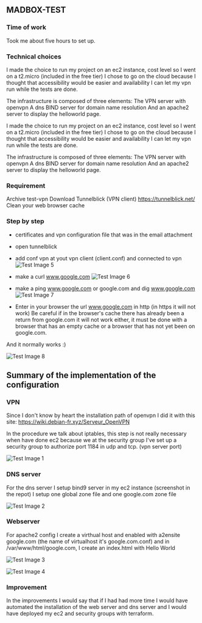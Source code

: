 ## MADBOX-TEST

### Time of work

Took me about five hours to set up.

### Technical choices

I made the choice to run my project on an ec2 instance, cost level so I went on a t2.micro (included in the free tier)
I chose to go on the cloud because I thought that accessibility would be easier and availability I can let my vpn run while the tests are done.

The infrastructure is composed of three elements:
The VPN server with openvpn
A dns BIND server for domain name resolution
And an apache2 server to display the helloworld page.

I made the choice to run my project on an ec2 instance, cost level so I went on a t2.micro (included in the free tier)
I chose to go on the cloud because I thought that accessibility would be easier and availability I can let my vpn run while the tests are done.

The infrastructure is composed of three elements:
The VPN server with openvpn
A dns BIND server for domain name resolution
And an apache2 server to display the helloworld page.


### Requirement
Archive test-vpn
Download Tunnelblick (VPN client) https://tunnelblick.net/
Clean your web browser cache

### Step by step

- certificates and vpn configuration file that was in the email attachment

- open tunnelblick

- add conf vpn at yout vpn client (client.conf) and connected to vpn
![Test Image 5](https://github.com/LokiLoka/MADBOX-TEST/blob/master/Capture7.png)

- make a curl www.google.com
![Test Image 6](https://github.com/LokiLoka/MADBOX-TEST/blob/master/Capture%20d%E2%80%99%C3%A9cran%202020-01-16%20%C3%A0%2018.50.47.png)

- make a ping www.google.com or google.com and dig www.google.com
![Test Image 7](https://github.com/LokiLoka/MADBOX-TEST/blob/master/Capture6.png)

- Enter in your browser the url www.google.com in http (in https it will not work)
Be careful if in the browser's cache there has already been a return from google.com 
it will not work either, it must be done with a browser that has an empty cache or a browser that has not yet been on google.com.

And it normally works :)

![Test Image 8](https://github.com/LokiLoka/MADBOX-TEST/blob/master/Capture%20d%E2%80%99%C3%A9cran%202020-01-16%20%C3%A0%2018.50.31.png)

## Summary of the implementation of the configuration

### VPN
Since I don't know by heart the installation path of openvpn I did it with this site:
https://wiki.debian-fr.xyz/Serveur_OpenVPN

In the procedure we talk about iptables, this step is not really necessary when have done ec2 because we at the security group
I've set up a security group to authorize port 1184 in udp and tcp. (vpn server port)


![Test Image 1](https://github.com/LokiLoka/MADBOX-TEST/blob/master/Capture%20d%E2%80%99%C3%A9cran%202020-01-16%20%C3%A0%2019.39.45.png)

### DNS server
For the dns server I setup bind9 server in my ec2 instance (screenshot in the repot)
I setup one global zone file and one google.com zone file

![Test Image 2](https://github.com/LokiLoka/MADBOX-TEST/blob/master/Capture%20d%E2%80%99%C3%A9cran%202020-01-16%20%C3%A0%2019.41.15.png)

### Webserver

For apache2 config I create a virthual host and enabled with a2ensite google.com (the name of virtualhost it's google.com.conf)
and in /var/www/html/google.com, I create an index.html with Hello World

![Test Image 3](https://github.com/LokiLoka/MADBOX-TEST/blob/master/Capture%20d%E2%80%99%C3%A9cran%202020-01-16%20%C3%A0%2019.41.52.png)

![Test Image 4](https://github.com/LokiLoka/MADBOX-TEST/blob/master/Capture%20d%E2%80%99%C3%A9cran%202020-01-16%20%C3%A0%2021.00.13.png)

### Improvement
In the improvements I would say that if I had had more time I would have automated the installation of the web server and dns server and I would have deployed my ec2 and security groups with terraform.


